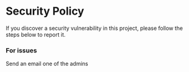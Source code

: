 # Security Policy

If you discover a security vulnerability in this project, please follow the steps below to report it.

### For issues

Send an email one of the admins

